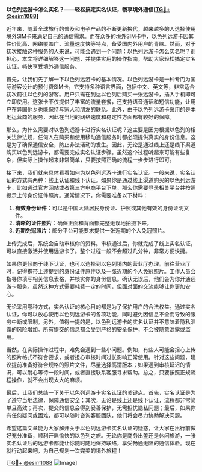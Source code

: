 **以色列远游卡怎么实名？——轻松搞定实名认证，畅享境外通信[[TG💪+ @esim1088](https://t.me/s/esim1088)]**

近年来，随着全球旅行的普及和电子产品的不断更新换代，越来越多的人选择使用境外SIM卡来满足自己的通信需求。而在众多的境外SIM卡中，以色列远游卡因其性价比高、网络覆盖广、流量速度快等特点，备受国内外用户的青睐。然而，对于初次接触这种服务的人来说，可能会遇到一个问题：以色列远游卡怎么实名呢？别担心，本文将详细解答这一问题，并提供实用的操作指南，帮助大家轻松搞定实名认证，畅快享受境外通信服务。

首先，让我们先了解一下以色列远游卡的基本情况。以色列远游卡是一种专门为国际游客设计的预付费SIM卡，它支持多种语言界面，包括中文、英文等，非常适合初次前往以色列的游客。用户只需在到达以色列后购买一张远游卡，插入手机即可立即使用。这张卡不仅提供了丰富的流量套餐，还支持语音通话和短信功能，让用户在异国他乡也能保持与家人和朋友的联系。此外，由于以色列远游卡采用的是本地运营商的服务，因此在当地的网络速度和稳定性方面都有较好的保障。

那么，为什么需要对以色列远游卡进行实名认证呢？这主要是因为根据以色列的相关法律法规，任何人在购买和使用移动通信服务时都必须提供真实的身份信息。这是为了确保通信安全，防止非法活动的发生。因此，无论是通过线上还是线下渠道购买以色列远游卡，都需要完成实名认证步骤。虽然这个过程听起来可能有些复杂，但实际上操作起来非常简单，只要按照正确的流程一步步进行即可。

接下来，我们就来具体看看如何为以色列远游卡进行实名认证。一般来说，实名认证的方式有两种：线上认证和线下认证。如果你是通过线上渠道购买的以色列远游卡，比如通过官方网站或者第三方电商平台下单，那么你需要登录相关平台并按照提示上传身份证件照片。通常情况下，你需要准备以下材料：

1. **有效身份证件**：可以是中国大陆居民身份证、护照或其他有效的身份证明文件。
2. **清晰的证件照片**：确保正面和背面都完整无误地拍摄下来。
3. **近期免冠照片**：部分平台可能要求提供一张近期的个人免冠照片。

上传完成后，系统会自动审核你的资料。审核通过后，你就完成了线上实名认证，可以直接激活并使用远游卡了。整个过程一般不会超过几分钟，非常方便快捷。

如果你更倾向于线下认证，也可以选择到以色列境内的营业厅办理。前往营业厅时，记得携带上述提到的身份证件原件以及一张近期的个人免冠照片。工作人员会指导你填写相关信息表格，并核实你的身份信息。确认无误后，他们会为你开通远游卡服务。虽然这种方式需要耗费一定的时间，但面对面的交流能够让你更加安心。

无论采用哪种方式，实名认证的核心目的都是为了保护用户的合法权益。通过实名认证，你可以放心使用以色列远游卡的各项功能，同时避免因信息不全而导致的服务中断或限制。另外，值得一提的是，以色列远游卡的实名认证并不意味着隐私泄露的风险增加。所有提交的信息都会受到严格的安全保护，不会被随意泄露或滥用。

当然，在实际操作过程中，难免会遇到一些小问题。例如，有些人可能会担心上传的照片格式不符合要求，或者担心审核时间过长影响正常使用。针对这些问题，建议提前准备好符合规格的照片文件，尽量选择高清版本；如果遇到审核延迟的情况，可以耐心等待一段时间，或者直接联系客服寻求帮助。总之，只要按照正规流程操作，就不会出现太大的麻烦。

最后，让我们总结一下关于以色列远游卡实名认证的关键点。首先，实名认证是为了遵守当地法律，保障通信安全；其次，无论是线上还是线下认证，流程都非常简单且高效；再次，提交的信息会得到妥善保护，无需担忧隐私问题；最后，如果你有任何疑问或困难，都可以随时咨询客服团队，他们将会尽力协助解决问题。

希望这篇文章能为大家解开关于以色列远游卡实名认证的疑惑，让大家在出行前做好充分准备，顺利开启愉快的以色列之旅。无论你是商务出差还是休闲旅游，一张实名认证后的远游卡都能让你随时随地保持联络，享受畅通无阻的通信体验。现在就行动起来吧，为自己规划一次完美的境外旅程！

[[TG💪+ @esim1088](https://t.me/s/esim1088) ![Image](https://i.postimg.cc/4NQfJmqS/Snipaste-2025-05-13-00-14-12.png)]